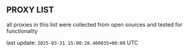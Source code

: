 ## PROXY LIST

all proxies in this list were collected from open sources and tested for functionality

last update: `2025-03-31 15:00:28.400035+00:00` UTC
